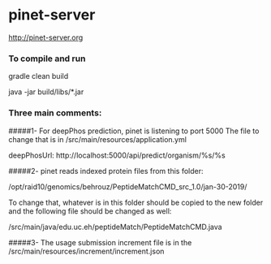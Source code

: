 # pinet-server
http://pinet-server.org 

### To compile and run
gradle clean build 
 
java -jar build/libs/*.jar 


### Three main comments:
#####1- For deepPhos prediction, pinet is listening to port 5000
The file to change that is in /src/main/resources/application.yml

  deepPhosUrl: http://localhost:5000/api/predict/organism/%s/%s

#####2- pinet reads indexed protein files from this folder:
 
/opt/raid10/genomics/behrouz/PeptideMatchCMD_src_1.0/jan-30-2019/

To change that, whatever is in this folder should be copied to the new folder and the following file should be changed as well:

/src/main/java/edu.uc.eh/peptideMatch/PeptideMatchCMD.java


#####3- The usage submission increment file is in the /src/main/resources/increment/increment.json 